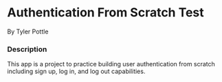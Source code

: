 # Authentication From Scratch Test

By Tyler Pottle

### Description

This app is a project to practice building user authentication from scratch including sign up, log in, and log out capabilities.
